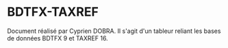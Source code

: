 # BDTFX-TAXREF
Document réalisé par Cyprien DOBRA.
Il s'agit d'un tableur reliant les bases de données BDTFX 9 et TAXREF 16.
